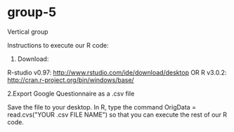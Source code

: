 group-5
=======

Vertical group

Instructions to execute our R code:

1. Download:

R-studio v0.97: http://www.rstudio.com/ide/download/desktop
OR
R v3.0.2: http://cran.r-project.org/bin/windows/base/

2.Export Google Questionnaire as a .csv file

Save the file to your desktop. In R, type the command OrigData = read.cvs("YOUR .csv FILE NAME") so that you can execute the rest of our R code. 
